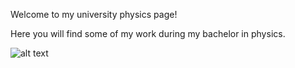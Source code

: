
Welcome to my university physics page!

Here you will find some of my work during my bachelor in physics.

![alt text](https://i.imgur.com/2N9cKJc.png)

